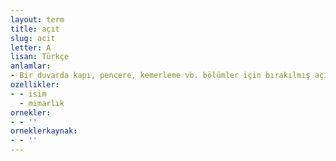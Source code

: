 ```yaml
---
layout: term
title: açıt
slug: acit
letter: A
lisan: Türkçe
anlamlar:
- Bir duvarda kapı, pencere, kemerleme vb. bölümler için bırakılmış açıklık
ozellikler:
- - isim
  - mimarlık
ornekler:
- - ''
orneklerkaynak:
- - ''
---
```

